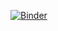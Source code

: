 [![Binder](https://mybinder.org/badge_logo.svg)](https://mybinder.org/v2/gh/jintubhuyan-2000/GeeMapBot_WebApp/HEAD?urlpath=voila%2Frender%2FGEEMAPBOT%20V0.0.ipynb)
 
